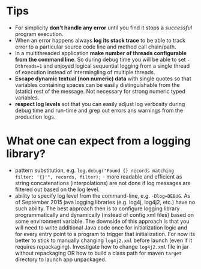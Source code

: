 # Tips
- For simplicity **don't handle any error** until you find it stops a *successful* program execution.
- When an error happens always **log its stack trace** to be able to track error to a particular source code line and method call chain/path.
- In a multithreaded application **make number of threads configurable from the command line**. So during debug time you will be able to set `-Dthreads=1` and enjoyed logical sequential logging from a single thread of execution instead of intermingling of multiple threads.
- **Escape dynamic textual (non numeric) data** with single quotes so that variables containing spaces can be easily distinguishable from the (static) rest of the message. Not necessary for strong numeric typed variables.
- **respect log levels** sot that you can easily adjust log verbosity during debug time and run-time and grep out errors ans warnings from the production logs.

# What one can expect from a logging library?
- pattern substitution, e.g. `log.debug("Found {} records matching filter: '{}'", records, filter);` - more readable and efficient as string concatenations (interpolations) are not done if log messages are filtered out based on the log level.
- ability to specify log level from the command-line, e.g. `-Dlog=DEBUG`. As of September 2015 java logging libraries (e.g. log4j, log4j2, etc.) have no such ability. The best approach then is to configure logging library programmatically and dynamically (instead of config xml files) based on some environment variable. The downside of this approach is that you will need to write additional Java code once for initialization logic and for every entry point to a program to trigger that initialization. For now its better to stick to manually changing `log4j2.xml` before launch (even if it requires repackaging). Investigate how to change `log4j2.xml` file in jar without repackaging OR how to build a class path for maven `target` directory to launch app unpackaged.

